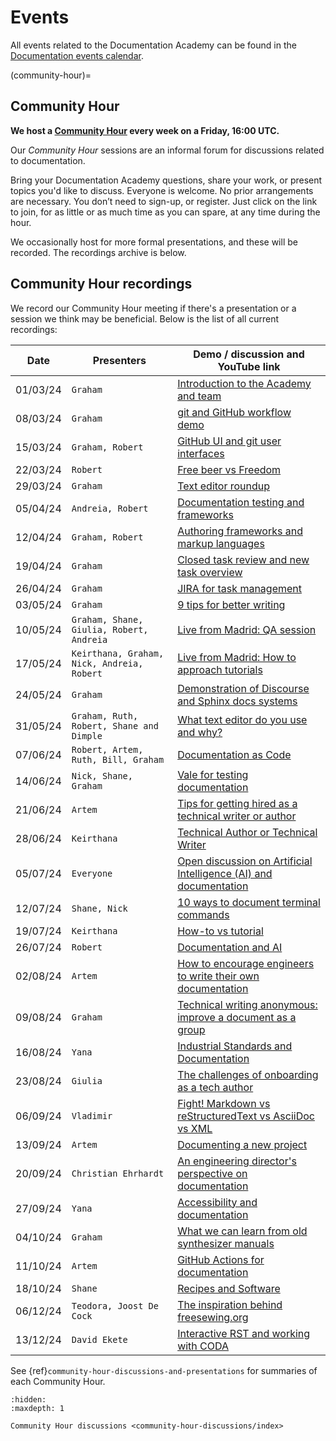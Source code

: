 # Events

All events related to the Documentation Academy can be found in the [Documentation events calendar](https://calendar.google.com/calendar/ical/c_fa68c19aa0cf8aa5ecd73266f6c4d9e94a52053c875f36fd7cc054439b923f33%40group.calendar.google.com/public/basic.ics).

(community-hour)=

## Community Hour

**We host a [Community Hour](https://discourse.ubuntu.com/t/community-hour/42771) every week on a Friday, 16:00 UTC.**

Our _Community Hour_ sessions are an informal forum for discussions related to documentation.

Bring your Documentation Academy questions, share your work, or present topics you'd like to discuss. Everyone is welcome. No prior arrangements are necessary. You don’t need to sign-up, or register. Just click on the link to join, for as little or as much time as you can spare, at any time during the hour.

We occasionally host for more formal presentations, and these will be recorded. The recordings archive is below.

## Community Hour recordings

We record our Community Hour meeting if there's a presentation or a session we think may be beneficial. Below is the list of all current recordings:

|Date | Presenters | Demo / discussion and YouTube link|
|--- | --- | ---|
|01/03/24 | `Graham` | [Introduction to the Academy and team](https://www.youtube.com/watch?v=GT03aSdabJE)|
|08/03/24 | `Graham` | [git and GitHub workflow demo](https://www.youtube.com/watch?v=EwRaJ_tyJ-k)|
|15/03/24 | `Graham, Robert` | [GitHub UI and git user interfaces](https://www.youtube.com/watch?v=Vk5blPpwOGM)|
|22/03/24 | `Robert` | [Free beer vs Freedom](https://www.youtube.com/watch?v=X5GfBMkQoy0)|
|29/03/24 | `Graham` | [Text editor roundup](https://www.youtube.com/watch?v=Xc-_Uu6asgA)|
|05/04/24 | `Andreia, Robert` | [Documentation testing and frameworks](https://www.youtube.com/watch?v=hoaI9RTvano)|
|12/04/24 | `Graham, Robert` | [Authoring frameworks and markup languages](https://www.youtube.com/watch?v=9jijpeUMzP0)|
|19/04/24 | `Graham` | [Closed task review and new task overview](https://www.youtube.com/watch?v=lwrc3u2-g2s)|
|26/04/24 | `Graham` | [JIRA for task management](https://www.youtube.com/watch?v=vryGy5qCZBM)|
|03/05/24 | `Graham` | [9 tips for better writing](https://www.youtube.com/watch?v=YQMULY0ksz0)|
|10/05/24 | `Graham, Shane, Giulia, Robert, Andreia` | [Live from Madrid: QA session](https://www.youtube.com/watch?v=GWG-RekGkjo)|
|17/05/24 | `Keirthana, Graham, Nick, Andreia, Robert` | [Live from Madrid: How to approach tutorials](https://www.youtube.com/watch?v=somxhyLJFa4)|
|24/05/24 | `Graham` | [ Demonstration of Discourse and Sphinx docs systems]( https://www.youtube.com/watch?v=H3OK4rfKRiA )|
|31/05/24 | `Graham, Ruth, Robert, Shane and Dimple` | [ What text editor do you use and why? ]( https://www.youtube.com/watch?v=5rrFfsdwsWo )|
|07/06/24 | `Robert, Artem, Ruth, Bill, Graham` | [Documentation as Code](https://www.youtube.com/watch?v=AVNfH99KiME)|
|14/06/24 | `Nick, Shane, Graham` | [Vale for testing documentation](https://www.youtube.com/watch?v=QpcY-UWKhxQ)|
|21/06/24 | `Artem` | [Tips for getting hired as a technical writer or author](https://youtu.be/lAWWsq2JDt8)|
|28/06/24 | `Keirthana` | [Technical Author or Technical Writer](https://youtu.be/udsfj1oE8Ns)|
|05/07/24 | `Everyone` | [Open discussion on Artificial Intelligence (AI) and documentation](https://www.youtube.com/watch?v=SzFm0jnd0bc)|
|12/07/24 | `Shane, Nick` | [10 ways to document terminal commands](https://www.youtube.com/watch?v=LwJMtk3Fbsg)|
|19/07/24 | `Keirthana` | [How-to vs tutorial](https://www.youtube.com/watch?v=9Ct_vb-BK0s)|
|26/07/24 | `Robert` | [Documentation and AI](https://youtu.be/S9rChUYSHk8)|
|02/08/24 | `Artem` | [How to encourage engineers to write their own documentation](https://youtu.be/tj_jLv3zE6k)|
|09/08/24 | `Graham` | [Technical writing anonymous: improve a document as a group](https://www.youtube.com/watch?v=kmGBdBFTl5Y)|
|16/08/24 | `Yana` | [Industrial Standards and Documentation](https://www.youtube.com/watch?v=SZ4bCbCYf8Q)|
|23/08/24 | `Giulia` | [The challenges of onboarding as a tech author](https://www.youtube.com/watch?v=2gAlGjQFjTY)|
|06/09/24 | `Vladimir` | [Fight! Markdown vs reStructuredText vs AsciiDoc vs XML](https://www.youtube.com/watch?v=C0V0A8GGfAs)|
|13/09/24 | `Artem` | [Documenting a new project](https://www.youtube.com/watch?v=l4VzYjsqUC4)|
|20/09/24 | `Christian Ehrhardt` | [An engineering director's perspective on documentation](https://www.youtube.com/watch?v=2ShZxMJ26_A)|
|27/09/24 | `Yana` | [Accessibility and documentation](https://www.youtube.com/watch?v=Egubho3-AM0)|
|04/10/24 | `Graham` | [What we can learn from old synthesizer manuals](https://www.youtube.com/watch?v=Gpjw6PQtR3U)|
|11/10/24 | `Artem` | [GitHub Actions for documentation](https://www.youtube.com/watch?v=zB2CGhGXpnc)|
|18/10/24 | `Shane` | [Recipes and Software](https://www.youtube.com/watch?v=PW_gWv6OysM)|
|06/12/24 | `Teodora, Joost De Cock` | [The inspiration behind freesewing.org](https://www.youtube.com/watch?v=SWyzQ3ChZ1I)|
|13/12/24 | `David Ekete` | [Interactive RST and working with CODA](https://www.youtube.com/watch?v=_7pKdieSt74)|

See {ref}`community-hour-discussions-and-presentations` for summaries of each Community Hour.

```{toctree}
:hidden:
:maxdepth: 1

Community Hour discussions <community-hour-discussions/index>
```